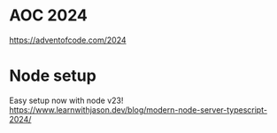 # AOC 2024

https://adventofcode.com/2024

# Node setup

Easy setup now with node v23!
https://www.learnwithjason.dev/blog/modern-node-server-typescript-2024/
